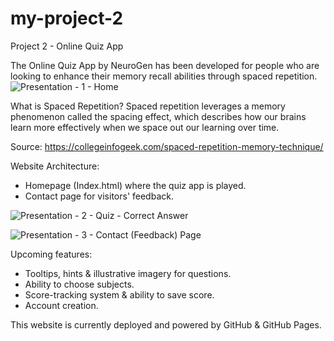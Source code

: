 
# my-project-2
Project 2 - Online Quiz App

The Online Quiz App by NeuroGen has been developed for people who are looking to enhance their memory recall abilities through spaced repetition.
![Presentation - 1 - Home](https://user-images.githubusercontent.com/122515678/214849767-6ec34a08-c9a1-4afe-8379-f80c1daf5e3a.png)

What is Spaced Repetition?
Spaced repetition leverages a memory phenomenon called the spacing effect, 
which describes how our brains learn more effectively when we space out our learning over time.

Source: https://collegeinfogeek.com/spaced-repetition-memory-technique/

Website Architecture:
- Homepage (Index.html) where the quiz app is played.
- Contact page for visitors' feedback.

![Presentation - 2 - Quiz - Correct Answer](https://user-images.githubusercontent.com/122515678/214849773-2146d32e-2542-4575-92a2-b019ee34f658.png)

![Presentation - 3 - Contact (Feedback) Page](https://user-images.githubusercontent.com/122515678/214853654-a58d61f6-d03f-41a8-9da4-cc6dc4c86405.png)

Upcoming features:
- Tooltips, hints & illustrative imagery for questions.
- Ability to choose subjects.
- Score-tracking system & ability to save score.
- Account creation.

This website is currently deployed and powered by GitHub & GitHub Pages.



